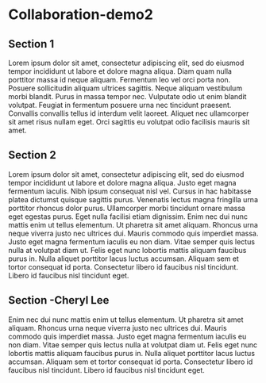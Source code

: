 # Collaboration-demo2

## Section 1
Lorem ipsum dolor sit amet, consectetur adipiscing elit, sed do eiusmod tempor incididunt ut labore et dolore magna aliqua. Diam quam nulla porttitor massa id neque aliquam. Fermentum leo vel orci porta non. Posuere sollicitudin aliquam ultrices sagittis. Neque aliquam vestibulum morbi blandit. Purus in massa tempor nec. Vulputate odio ut enim blandit volutpat. Feugiat in fermentum posuere urna nec tincidunt praesent. Convallis convallis tellus id interdum velit laoreet. Aliquet nec ullamcorper sit amet risus nullam eget. Orci sagittis eu volutpat odio facilisis mauris sit amet.

## Section 2
Lorem ipsum dolor sit amet, consectetur adipiscing elit, sed do eiusmod tempor incididunt ut labore et dolore magna aliqua. Justo eget magna fermentum iaculis. Nibh ipsum consequat nisl vel. Cursus in hac habitasse platea dictumst quisque sagittis purus. Venenatis lectus magna fringilla urna porttitor rhoncus dolor purus. Ullamcorper morbi tincidunt ornare massa eget egestas purus. Eget nulla facilisi etiam dignissim. Enim nec dui nunc mattis enim ut tellus elementum. Ut pharetra sit amet aliquam. Rhoncus urna neque viverra justo nec ultrices dui. Mauris commodo quis imperdiet massa. Justo eget magna fermentum iaculis eu non diam. Vitae semper quis lectus nulla at volutpat diam ut. Felis eget nunc lobortis mattis aliquam faucibus purus in. Nulla aliquet porttitor lacus luctus accumsan. Aliquam sem et tortor consequat id porta. Consectetur libero id faucibus nisl tincidunt. Libero id faucibus nisl tincidunt eget.

## Section -Cheryl Lee
Enim nec dui nunc mattis enim ut tellus elementum. Ut pharetra sit amet aliquam. Rhoncus urna neque viverra justo nec ultrices dui. Mauris commodo quis imperdiet massa. Justo eget magna fermentum iaculis eu non diam. Vitae semper quis lectus nulla at volutpat diam ut. Felis eget nunc lobortis mattis aliquam faucibus purus in. Nulla aliquet porttitor lacus luctus accumsan. Aliquam sem et tortor consequat id porta. Consectetur libero id faucibus nisl tincidunt. Libero id faucibus nisl tincidunt eget.